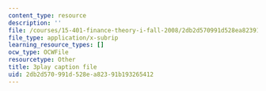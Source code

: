 ```yaml
---
content_type: resource
description: ''
file: /courses/15-401-finance-theory-i-fall-2008/2db2d570991d528ea82391b193265412_sMKQywwkIjQ.vtt
file_type: application/x-subrip
learning_resource_types: []
ocw_type: OCWFile
resourcetype: Other
title: 3play caption file
uid: 2db2d570-991d-528e-a823-91b193265412
---
```

